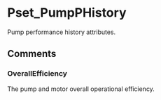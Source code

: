 # Pset_PumpPHistory

Pump performance history attributes.<!-- end of definition -->


## Comments

### OverallEfficiency

The pump and motor overall operational efficiency.

